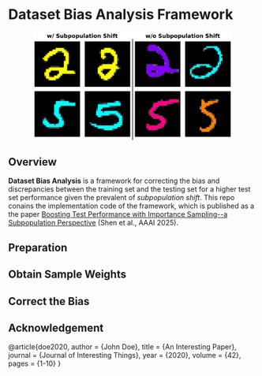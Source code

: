# Dataset Bias Analysis Framework

<p align="center">
  <img src="assets/subpop_figure.pdf" align="center" width="80%">
</p>

## Overview

**Dataset Bias Analysis** is a framework for correcting the bias and discrepancies between the training set and the testing set for a higher test set performance given the prevalent of _subpopulation shift_.
This repo conains the implementation code of the framework, which is published as a the paper [Boosting Test Performance with Importance Sampling--a Subpopulation Perspective](https://arxiv.org/pdf/2412.13003) (Shen et al., AAAI 2025).


## Preparation



## Obtain Sample Weights


## Correct the Bias



## Acknowledgement

@article{doe2020,
  author = {John Doe},
  title = {An Interesting Paper},
  journal = {Journal of Interesting Things},
  year = {2020},
  volume = {42},
  pages = {1-10}
}
